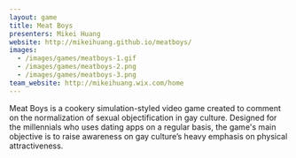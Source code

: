 ```yaml
---
layout: game
title: Meat Boys
presenters: Mikei Huang
website: http://mikeihuang.github.io/meatboys/
images:
  - /images/games/meatboys-1.gif
  - /images/games/meatboys-2.png
  - /images/games/meatboys-3.png
team_website: http://mikeihuang.wix.com/home
---
```

Meat Boys is a cookery simulation-styled video game created to comment on the normalization of sexual objectification in gay culture. Designed for the millennials who uses dating apps on a regular basis, the game's main objective is to raise awareness on gay culture’s heavy emphasis on physical attractiveness.
